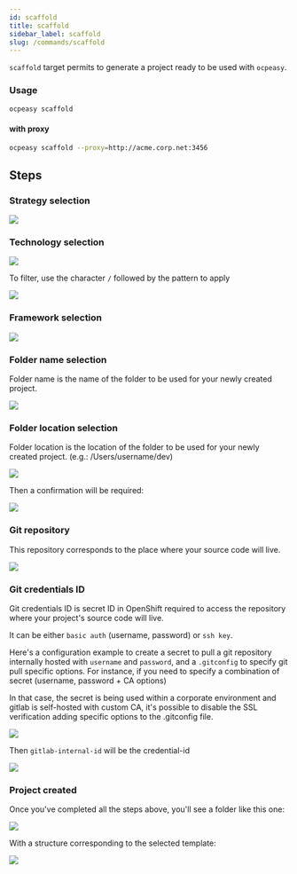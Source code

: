 ```yaml
---
id: scaffold
title: scaffold
sidebar_label: scaffold
slug: /commands/scaffold
---
```


`scaffold` target permits to generate a project ready to be used with `ocpeasy`.


### Usage

```bash
ocpeasy scaffold
```

#### with proxy

```bash
ocpeasy scaffold --proxy=http://acme.corp.net:3456
```

## Steps

### Strategy selection

<img src='/img/scaffold/strategy-selection.png' class='shadow' />

### Technology selection

<img src='/img/scaffold/technology-selection.png' class='shadow' />

To filter, use the character `/` followed by the pattern to apply

<img src='/img/scaffold/filter-technology.png' class='shadow' />

### Framework selection

<img src='/img/scaffold/framework-selection.png' class='shadow' />

### Folder name selection

Folder name is the name of the folder to be used for your newly created project.

<img src='/img/scaffold/folder-name-selection.png' class='shadow' />

### Folder location selection

Folder location is the location of the folder to be used for your newly created project. (e.g.: /Users/username/dev)

<img src='/img/scaffold/folder-location-selection.png' class='shadow' />


Then a confirmation will be required:

<img src='/img/scaffold/scaffold-confirmation.png' class='shadow' />

### Git repository

This repository corresponds to the place where your source code will live.

<img src='/img/scaffold/source-code-repository.png' class='shadow' />

### Git credentials ID

Git credentials ID is secret ID in OpenShift required to access the repository where your project's source code will live.

It can be either `basic auth` (username, password) or `ssh key`.

Here's a configuration example to create a secret to pull a git repository internally hosted with `username` and `password`, and a `.gitconfig` to specify git pull specific options. For instance, if you need to specify a combination of secret (username, password + CA options)

In that case, the secret is being used within a corporate environment and gitlab is self-hosted with custom CA, it's possible to disable the SSL verification adding specific options to the .gitconfig file.

<img src='/img/scaffold/gitlab-credential-id.png' class='shadow' />

Then `gitlab-internal-id` will be the credential-id

<img src='/img/scaffold/source-code-credential-id.png' class='shadow' />


### Project created

Once you've completed all the steps above, you'll see a folder like this one:

<img src='/img/scaffold/project-created.png' class='shadow' />

With a structure corresponding to the selected template:

<img src='/img/scaffold/project-created-structure.png' class='shadow' />